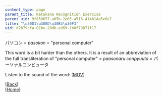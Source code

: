```yaml
---
content_type: page
parent_title: Katakana Recognition Exercise
parent_uid: 9f859657-a05b-2e05-a516-414b14a5e6e7
title: "\u30D1\u30BD\u30B3\u30F3"
uid: d2b79cfa-01be-28db-ed69-1b0f79871f17
---
```


パソコン = _pasokon_ = "personal computer"

This word is a bit harder than the others. It is a result of an abbreviation of the full transliteration of "personal computer" = _paasonaru conpyuuta_ = パーソナルコンピュータ

Listen to the sound of the word: ([MOV](http://www.archive.org/download/MITRES21F.01S10_KATAKANA_EXERCISES/word19.mov))

  
\[[Back](/resources/res-21g-01-kana-spring-2010/katakana/katakana-recognition-exercise)\]  
\[[Home](/resources/res-21g-01-kana-spring-2010/katakana)\]